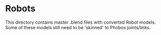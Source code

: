 # Robots

This directory contains master .blend files with converted Robot models. Some of these models still need to be 'skinned' to Phobos joints/links.